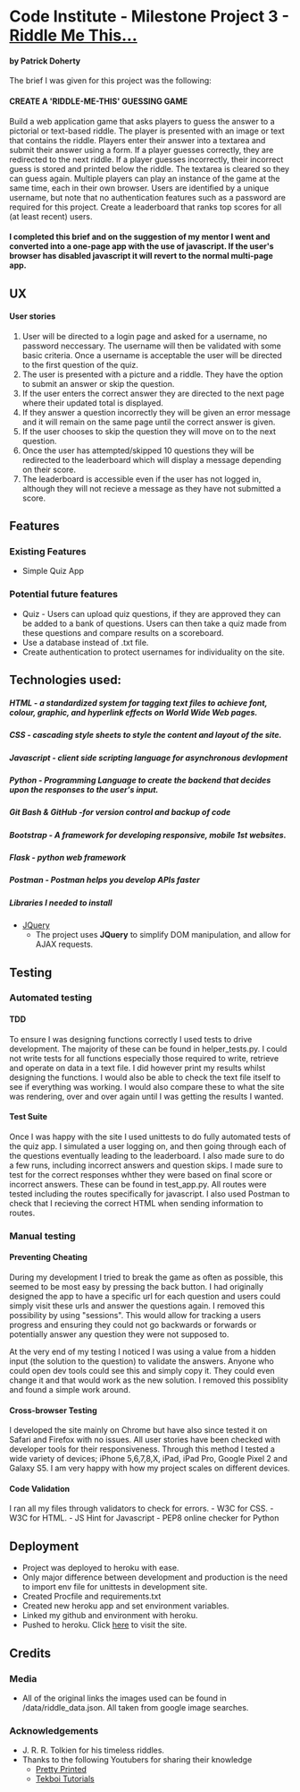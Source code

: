 # Code Institute - Milestone Project 3 - [Riddle Me This...](https://tolkien-riddle-quiz.herokuapp.com/)
#### by Patrick Doherty

The brief I was given for this project was the following:

#### CREATE A 'RIDDLE-ME-THIS' GUESSING GAME
Build a web application game that asks players to guess the answer to a pictorial or text-based riddle.
The player is presented with an image or text that contains the riddle. Players enter their answer into a textarea and submit their answer using a form.
If a player guesses correctly, they are redirected to the next riddle.
If a player guesses incorrectly, their incorrect guess is stored and printed below the riddle. The textarea is cleared so they can guess again.
Multiple players can play an instance of the game at the same time, each in their own browser. Users are identified by a unique username, but note that no authentication features such as a password are required for this project.
Create a leaderboard that ranks top scores for all (at least recent) users.

#### I completed this brief and on the suggestion of my mentor I went and converted into a one-page app with the use of javascript. If the user's browser has disabled javascript it will revert to the normal multi-page app.

## UX
#### User stories
1. User will be directed to a login page and asked for a username, no password neccessary. The username will then be validated with some 
basic criteria. Once a username is acceptable the user will be directed to the first question of the quiz. 
2. The user is presented with a picture and a riddle. They have the option to submit an answer or skip the question. 
3. If the user enters the correct answer they are directed to the next page where their updated total is displayed.
4. If they answer a question incorrectly they will be given an error message and it will remain on the same page until the correct answer is given.
5. If the user chooses to skip the question they will move on to the next question. 
6. Once the user has attempted/skipped 10 questions they will be redirected to the leaderboard which will display a message depending on their score.
7. The leaderboard is accessible even if the user has not logged in, although they will not recieve a message as they have not submitted a score.


## Features

### Existing Features
- Simple Quiz App

### Potential future features
- Quiz - Users can upload quiz questions, if they are approved they can be added to a bank of questions. Users can then take a quiz made from these questions and compare results
on a scoreboard.
- Use a database instead of .txt file. 
- Create authentication to protect usernames for individuality on the site. 


## Technologies used:
##### HTML - a standardized system for tagging text files to achieve font, colour, graphic, and hyperlink effects on World Wide Web pages.
##### CSS - cascading style sheets to style the content and layout of the site.
##### Javascript - client side scripting language for asynchronous devlopment
##### Python - Programming Language to create the backend that decides upon the responses to the user's input.
##### Git Bash & GitHub -for version control and backup of code
##### Bootstrap - A framework for developing responsive, mobile 1st websites.
##### Flask - python web framework
##### Postman - Postman helps you develop APIs faster
##### Libraries I needed to install
- [JQuery](https://jquery.com)
    - The project uses **JQuery** to simplify DOM manipulation, and allow for AJAX requests.

## Testing
 
### Automated testing

#### TDD
To ensure I was designing functions correctly I used tests to drive development. The majority of these can be found in helper_tests.py.
I could not write tests for all functions especially those required to write, retrieve and operate on data in a text file. I did however print my results
whilst designing the functions. I would also be able to check the text file itself to see if everything was working. I would also compare these to what 
the site was rendering, over and over again until I was getting the results I wanted. 

#### Test Suite
Once I was happy with the site I used unittests to do fully automated tests of the quiz app. I simulated a user logging on, and then going through each of the questions
eventually leading to the leaderboard. I also made sure to do a few runs, including incorrect answers and question skips. I made sure to 
test for the correct responses whther they were based on final score or incorrect answers. These can be found in test_app.py. All routes were tested including
the routes specifically for javascript. I also used Postman to check that I recieving the correct HTML when sending information to routes.

### Manual testing
#### Preventing Cheating
During my development I tried to break the game as often as possible, this seemed to be most easy by pressing the back button. I had originally designed the 
app to have a specific url for each question and users could simply visit these urls and answer the questions again. I removed this possibility by using
"sessions". This would allow for tracking a users progress and ensuring they could not go backwards or forwards or potentially answer any question
they were not supposed to. 

At the very end of my testing I noticed I was using a value from a hidden input (the solution to the question) to validate the answers. Anyone who could 
open dev tools could see this and simply copy it. They could even change it and that would work as the new solution. I removed this possiblity and found 
a simple work around. 

#### Cross-browser Testing
I developed the site mainly on Chrome but have also since tested it on Safari and Firefox with no issues.
All user stories have been checked with developer tools for their responsiveness. 
Through this method I tested a wide variety of devices; iPhone 5,6,7,8,X, 
iPad, iPad Pro, Google Pixel 2 and Galaxy S5. I am very happy with how my project scales on different devices.

#### Code Validation
I ran all my files through validators to check for errors.
    - W3C for CSS.
    - W3C for HTML.
    - JS Hint for Javascript
    - PEP8 online checker for Python

## Deployment
- Project was deployed to heroku with ease.
- Only major difference between development and production is the need to import env file for unittests in development site.
- Created Procfile and requirements.txt
- Created new heroku app and set environment variables.
- Linked my github and environment with heroku.
- Pushed to heroku. Click [here](https://tolkien-riddle-quiz.herokuapp.com/) to visit the site.

## Credits

### Media
- All of the original links the images used can be found in /data/riddle_data.json. All taken from google image searches. 


### Acknowledgements
- J. R. R. Tolkien for his timeless riddles.
- Thanks to the following Youtubers for sharing their knowledge
    - [Pretty Printed](https://www.youtube.com/channel/UC-QDfvrRIDB6F0bIO4I4HkQ)
    - [Tekboi Tutorials](https://www.youtube.com/channel/UCIx6RlgCn3dXR5mHF33_wsA)
